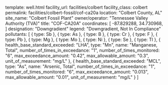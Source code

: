 template: well.html
facility_url: facilities/colbert
facility_class: colbert
permalink: facilities/colbert-fossil/cof-ca20a
location: "Colbert County, AL"
site_name: "Colbert Fossil Plant"
owner/operator: "Tennessee Valley Authority (TVA)"
title: "COF-CA20A"
coordinates: [
    -87.829288,
    34.730968,
]
designation: "Downgradient"
legend: "Downgradient, Not In Compliance"
pollutants: [
  {
    type: Sb
  },
  {
    type: As
  },
  {
    type: B
  },
  {
    type: Cr
  },
  {
    type: F
  },
  {
    type: Pb
  },
  {
    type: Mg
  },
  {
    type: Mo
  },
  {
    type: Ni
  },
  {
    type: Se
  },
  {
    type: Tl
  },
  {
    health_base_standard_exceeded: "LHA",
    type: "Mn",
    name: "Manganese, Total",
    number_of_times_in_exceedance: "1",
    number_of_times_monitored: "6",
    max_exceedance_amount: "0.42",
    max_allowable_amount: "0.3",
    unit_of_measurement: "mg/L"
  },
  {
    health_base_standard_exceeded: "MCL",
    type: "As",
    name: "Arsenic, Total",
    number_of_times_in_exceedance: "1",
    number_of_times_monitored: "6",
    max_exceedance_amount: "0.013",
    max_allowable_amount: "0.01",
    unit_of_measurement: "mg/L"
  }
]
    